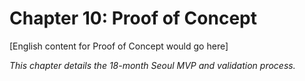 ﻿# Chapter 10: Proof of Concept

[English content for Proof of Concept would go here]

*This chapter details the 18-month Seoul MVP and validation process.*
